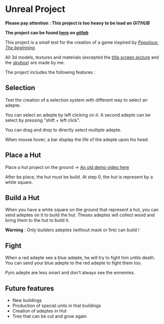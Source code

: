 # Unreal Project

**Please pay attention : This project is too heavy to be load on *GITHUB***

**The project can be found [here](https://gitlab.com/Arnaud58/populous-unreal-game) on *[gitlab](https://gitlab.com/Arnaud58/populous-unreal-game)***

This project is a small test for the creation of a game inspired by *[Populous: The beginning](https://en.wikipedia.org/wiki/Populous%3A_The_Beginning)*.

All 3d models, textures and materials (excepted the [title screen picture](https://www.deviantart.com/cb260/art/Populous-Worlds-II-212397486) and the [skybox](https://www.unrealengine.com/marketplace/en-US/product/good-sky)) are made by me.

The project includes the following features :

## Selection

Test the creation of a selection system with different way to select an adepte.

You can select an adepte by left clicking on it. A second adepte can be select by pressing "shift + left click".

You can drag and drop to directly select multiple adepte.

When mouse hover, a bar display the life of the adepte upon his head.

## Place a Hut

Place a hut project on the ground -> [An old demo video here](https://www.youtube.com/watch?v=1h2P_Cik4_Q&feature=youtu.be)

After be place, the hut must be build. At step 0, the hut is represent by a white square.

## Build a Hut

When you have a white square on the ground that represent a hut, you can send adeptes on it to build the hut. Theses adeptes will collect wood and bring them to the hut to build it.

**Warning** : Only builders adeptes (without mask or fire) can build !

## Fight

When a red adepte see a blue adepte, he will try to fight him untils death. You can send your blue adepte to the red adepte to fight them too.

Pyro adepte are less smart and don't always see the ennemies.

## Future features 
* New buildings
* Production of special units in that buildings
* Creation of adeptes in Hut
* Tree that can be cut and grow again
